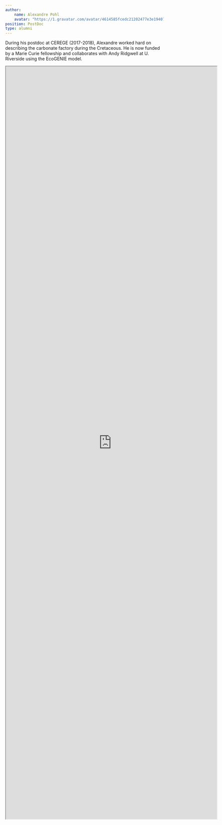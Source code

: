 ```yaml
---
author:
    name: Alexandre Pohl
    avatar: "https://1.gravatar.com/avatar/4614585fcedc21202477e3e19407e63a?s=256&d=identicon&r=G"
position: PostDoc 
type: alumni
---
```


During his postdoc at CEREGE (2017-2018), Alexandre worked hard on describing the carbonate factory during the Cretaceous. He is now funded by a Marie Curie fellowship and collaborates with Andy Ridgwell at U. Riverside using the EcoGENIE model. 

<iframe src="https://alexpohl.github.io/" style="width:70vw; height:60vh;"></iframe>
